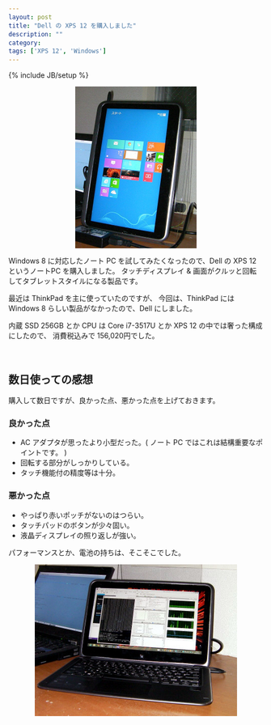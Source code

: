 ```yaml
---
layout: post
title: "Dell の XPS 12 を購入しました"
description: ""
category: 
tags: ['XPS 12', 'Windows']
---
```

{% include JB/setup %}



<div class="row">
  <div class="span4">
    <img src="/assets/images/2012-11/xps12-vs.jpg" style="display:block; margin: auto; text-align: center;" />
  </div>
  <div class="span4">
     <p>
        Windows 8 に対応したノート PC を試してみたくなったので、Dell の XPS 12 というノートPC を購入しました。
        タッチディスプレイ &amp; 画面がクルッと回転してタブレットスタイルになる製品です。
     </p>
     <p>
       最近は ThinkPad を主に使っていたのですが、
       今回は、ThinkPad には Windows 8 らしい製品がなかったので、Dell にしました。
     </p>
     <p>
	   内蔵 SSD 256GB とか CPU は Core i7-3517U とか XPS 12 の中では奢った構成にしたので、
	   消費税込みで 156,020円でした。
  	 </p>
  </div>
</div>

<br />

数日使っての感想
----------------

購入して数日ですが、良かった点、悪かった点を上げておきます。

### 良かった点

<ul>
	<li>AC アダプタが思ったより小型だった。( ノート PC ではこれは結構重要なポイントです。 )</li>
	<li>回転する部分がしっかりしている。</li>
	<li>タッチ機能付の精度等は十分。</li>
</ul>

### 悪かった点

<ul>
	<li>やっぱり赤いポッチがないのはつらい。</li>
	<li>タッチパッドのボタンが少々固い。</li>
	<li>液晶ディスプレイの照り返しが強い。</li>
</ul>

パフォーマンスとか、電池の持ちは、そこそこでした。

<img src="/assets/images/2012-11/xps12-hs.jpg" style="display:block; margin: auto; text-align: center;" />

<br />

